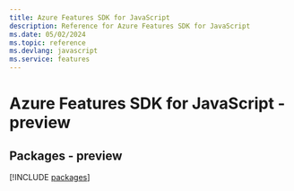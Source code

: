 ```yaml
---
title: Azure Features SDK for JavaScript
description: Reference for Azure Features SDK for JavaScript
ms.date: 05/02/2024
ms.topic: reference
ms.devlang: javascript
ms.service: features
---
```

# Azure Features SDK for JavaScript - preview
## Packages - preview
[!INCLUDE [packages](features-index.md)]